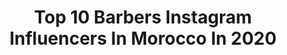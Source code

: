 ---
title: Top 10 Barbers Instagram Influencers In Morocco In 2020
description: >-
  Find top barbers Instagram influencers in Morocco in 2020. Most popular hashtags: #photography #corona #music #morocco.
platform: Instagram
profiles:
  - username: "fall_le_maitre_barber"
    fullname: >-
      Fall_le_maitre_barber
    location: "Morocco"
    followers: 34458
    engagement: 233
    commentsToLikes: 0.041401
    id: ck6tqs832tqvs0j7175vavsuz
    verified: false
    hashtags: "#khelikfidarek, #maroc, #fall, #majnouna"
  - username: "yassine_tamtam"
    fullname: >-
      Yassin TamTam🇲🇦
    location: "Morocco"
    followers: 6867
    engagement: 810
    commentsToLikes: 0.021220
    id: ck14k7i2mo4i70i19067cb003
    verified: false
    hashtags: "#halloweenmakeup, #star, #manel, #beach"
  - username: "adam_metioui"
    fullname: >-
      🇲🇦 Nadi Canadi 🇨🇦
    location: "Morocco"
    followers: 8152
    engagement: 792
    commentsToLikes: 0.041876
    id: ck0w2dtxqnus20i19zalav3qq
    verified: false
    hashtags: "#snow, #editing, #roddyricch, #lightroom"
  - username: "khalilb.alaoui"
    fullname: >-
      Khalil Alaoui | أنيق
    location: "Morocco"
    followers: 79994
    engagement: 107
    commentsToLikes: 0.035141
    id: ck0w15mo9hog00i198moxcaiy
    verified: false
    hashtags: "#sonya7iii, #marrakech, #huaweiy9s, #firenze"
  - username: "sulaiman_afrij"
    fullname: >-
      🎬 أسمر يـــا أسمرانــــــــي
    location: "Morocco"
    followers: 71980
    engagement: 735
    commentsToLikes: 0.021718
    id: ck5cib4gksbrz0i115302kqm7
    verified: false
    hashtags: "#details, #boring, #script, #housevibes"
  - username: "shadow.barber"
    fullname: >-
      Shadow barber
    location: "Morocco"
    followers: 10001
    engagement: 366
    commentsToLikes: 0.025433
    id: ck0w2dvednv0r0i197zm7p7of
    verified: false
    hashtags: ""
  - username: "mester.alae1"
    fullname: >-
      Mester Alae | مستر علاء
    location: "Morocco"
    followers: 28894
    engagement: 956
    commentsToLikes: 0.033245
    id: ck0w2dv1knux00i19nywxo2q5
    verified: false
    hashtags: "#11, #10, #nessahom"
  - username: "dolly_pran"
    fullname: >-
      Dollypran 💊🦂
    location: "Morocco"
    followers: 78533
    engagement: 1379
    commentsToLikes: 0.012976
    id: ck5pyufuoxv5f0i11ky48vrrf
    verified: false
    hashtags: "#challengediro2mrabaditintin, #khari, #taaaach, #challengeko"
  - username: "omar_dabur"
    fullname: >-
      عُمٓر  دٓبور
    location: "Morocco"
    followers: 68081
    engagement: 175
    commentsToLikes: 0.017673
    id: ck5hpr43erty40i117p6zjq5b
    verified: false
    hashtags: ""
---